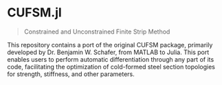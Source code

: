 # CUFSM.jl

> Constrained and Unconstrained Finite Strip Method

This repository contains a port of the original CUFSM package, primarily developed by Dr. Benjamin W. Schafer, from MATLAB to Julia. This port enables users to perform automatic differentiation through any part of its code, facilitating the optimization of cold-formed steel section topologies for strength, stiffness, and other parameters.